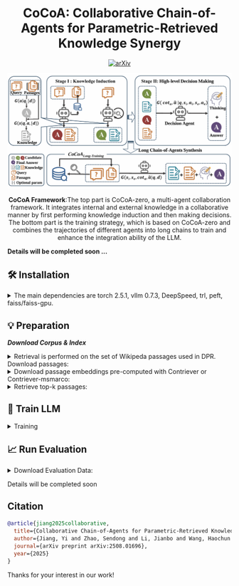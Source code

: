<div align="center">

# CoCoA: Collaborative Chain-of-Agents for Parametric-Retrieved Knowledge Synergy

<p align="center">

  <a href="https://arxiv.org/pdf/2508.01696">
    <img src="https://img.shields.io/badge/arXiv-2508.01696-b31b1b.svg" alt="arXiv">
  </a>
</p>
</div>


<div align="center">
<img src="images/framework.png" alt="framework" width="800">

**CoCoA Framework**:The top part is CoCoA-zero, a multi-agent collaboration framework. It integrates internal and external knowledge in a collaborative manner by first performing knowledge induction and then making decisions. 
The bottom part is the training strategy, which is based on CoCoA-zero and combines the trajectories of different agents into long chains to train and enhance the integration ability of the LLM.
</div>


**Details will be completed soon ...**



## 🛠 Installation


<details>
<summary>
The main dependencies are torch 2.5.1, vllm 0.7.3, DeepSpeed, trl, peft, faiss/faiss-gpu.
</summary>

```bash
conda create -n CoCoA python=3.9.18
conda activate CoCoA
pip install -r requirements.txt
```
</details>


## 💡 Preparation
***Download Corpus & Index***

<details>
<summary>
Retrieval is performed on the set of Wikipeda passages used in DPR. Download passages:
</summary>

```bash
wget https://dl.fbaipublicfiles.com/dpr/wikipedia_split/psgs_w100.tsv.gz
```
</details>

<details>
<summary>
Download passage embeddings pre-computed with Contriever or Contriever-msmarco:
</summary>
    
```bash
wget https://dl.fbaipublicfiles.com/contriever/embeddings/contriever/wikipedia_embeddings.tar
wget https://dl.fbaipublicfiles.com/contriever/embeddings/contriever-msmarco/wikipedia_embeddings.tar
```
</details>

<details>
<summary>
Retrieve top-k passages:
</summary>
  
```bash
cd ./retrieval
python retrieval_engine.py # Remember to configure your parameters
```
</details>


## 🎯 Train LLM
<details>
<summary>
Training
</summary>
  
```bash
cd scripts
bash xxx.sh # You can view the scripts provided in the scripts directory
```
</details>



## 📈 Run Evaluation
<details>
<summary>
 Download Evaluation Data:
</summary>
  
[HotpotQA](https://hotpotqa.github.io/), [2WikiMultiHopQA](https://github.com/Alab-NII/2wikimultihop), [WebQuestions](https://nlp.stanford.edu/software/sempre/), [TriviaQA](http://nlp.cs.washington.edu/triviaqa/)
</details>


Details will be completed soon



## Citation
```bibtex
@article{jiang2025collaborative,
  title={Collaborative Chain-of-Agents for Parametric-Retrieved Knowledge Synergy},
  author={Jiang, Yi and Zhao, Sendong and Li, Jianbo and Wang, Haochun and Zhang, Lizhe and Liu, Yan and Qin, Bing},
  journal={arXiv preprint arXiv:2508.01696},
  year={2025}
}
```

Thanks for your interest in our work!



